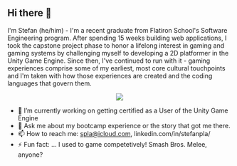 ## Hi there 👋

I'm Stefan (he/him) - I'm a recent graduate from Flatiron School's Software Engineering program. After spending 15 weeks building web applications, I took the capstone project phase to honor a lifelong interest in gaming and gaming systems by challenging myself to developing a 2D platformer in the Unity Game Engine. Since then, I've continued to run with it - gaming experiences comprise some of my earliest, most core cultural touchpoints and I'm taken with how those experiences are created and the coding languages that govern them.

<p align="center">
  <a href="https://skillicons.dev">
    <img src="https://skillicons.dev/icons?i=git,cs,css,flask,github,html,js,postman,py,sqlite,unity,react" />
  </a>
</p>

- 🔭 I’m currently working on getting certified as a User of the Unity Game Engine
- 💬 Ask me about my bootcamp experience or the story that got me there.
- 📫 How to reach me: spla@icloud.com, linkedin.com/in/stefanpla/
- ⚡ Fun fact: ... I used to game competetively! Smash Bros. Melee, anyone?
